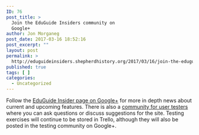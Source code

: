 ```yaml
---
ID: 76
post_title: >
  Join the EduGuide Insiders community on
  Google+
author: Jon Morganeg
post_date: 2017-03-16 18:52:16
post_excerpt: ""
layout: post
permalink: >
  http://eduguideinsiders.shepherdhistory.org/2017/03/16/join-the-eduguide-insiders-community-on-google/
published: true
tags: [ ]
categories:
  - Uncategorized
---
```

<p>Follow the <a href="https://plus.google.com/b/102906894756847084014/102906894756847084014">EduGuide Insider page on Google+</a> for more in depth news about current and upcoming features. There is also a <a href="https://plus.google.com/b/102906894756847084014/communities/107310603151482085733">community for user testers</a> where you can ask questions or discuss suggestions for the site. Testing exercises will continue to be stored in Trello, although they will also be posted in the testing community on Google+.</p>